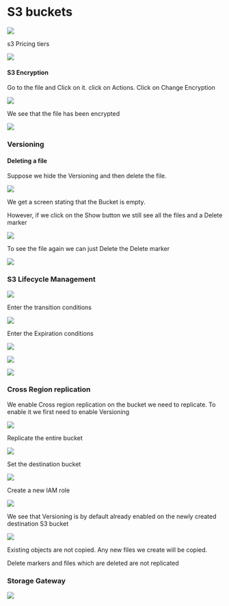 # S3 buckets

![](../.gitbook/assets/image%20%2861%29.png)

s3 Pricing tiers

![](../.gitbook/assets/image%20%287%29.png)

#### S3 Encryption

Go to the file and Click on it. click on Actions. Click on Change Encryption

![](../.gitbook/assets/image%20%2866%29.png)

We see that the file has been encrypted

![](../.gitbook/assets/image%20%2872%29.png)

### Versioning

#### Deleting  a file 

Suppose we hide the Versioning and then delete the file.

![](../.gitbook/assets/image%20%2835%29.png)

We get  a screen stating that the Bucket is empty. 

However, if we click on the Show button we still see all the files and a Delete marker 

![](../.gitbook/assets/image%20%288%29.png)

To see the file again we can just Delete the Delete marker

![](../.gitbook/assets/image%20%2884%29.png)

### S3 Lifecycle Management

![](../.gitbook/assets/image%20%2870%29.png)

Enter the transition conditions

![](../.gitbook/assets/image%20%289%29.png)

Enter the Expiration conditions 

![](../.gitbook/assets/image%20%28104%29.png)

![](../.gitbook/assets/image%20%2878%29.png)

![](../.gitbook/assets/image%20%2830%29.png)

### Cross Region replication

We enable Cross region replication on the bucket we need to replicate. To enable it we first need to enable Versioning

![](../.gitbook/assets/image%20%2851%29.png)

Replicate the entire bucket

![](../.gitbook/assets/image%20%2817%29.png)

Set the destination bucket

![](../.gitbook/assets/image%20%28110%29.png)

Create a new IAM role

![](../.gitbook/assets/image%20%2815%29.png)

We see that Versioning is by default already enabled on the newly created destination S3 bucket 

![](../.gitbook/assets/image%20%2853%29.png)

Existing objects are not copied. Any new files we create will be copied. 

Delete markers and files which are deleted are not replicated

### Storage Gateway

![](../.gitbook/assets/image%20%2895%29.png)



